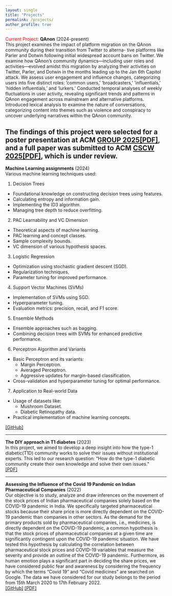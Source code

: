 ```yaml
---
layout: single
title: "Projects"
permalink: /projects/
author_profile: true
---
```



<span style="color:red">Current Project: </span> **QAnon** (2024-present) 
<br>This project examines the impact of platform migration on the QAnon community during their transition from Twitter to alterna- tive platforms like Parler and Dotwin following initial widespread account bans on Twitter. We examine how QAnon’s community dynamics—including user roles and activities—evolved amidst this migration by analyzing their activities on Twitter, Parler, and Dotwin in the months leading up to the Jan 6th Capitol attack. We assess user engagement and influence changes, categorizing users into five distinct roles: ’common users,’ ‘broadcasters,’ ’influentials,’ ’hidden influentials,’ and ’lurkers.’ Conducted temporal analyses of weekly fluctuations in user activity, revealing significant trends and patterns in QAnon engagement across mainstream and alternative platforms.
Introduced lexical analysis to examine the nature of conversations, categorizing content into themes such as violence and conspiracy to uncover underlying narratives within the QAnon community.

The findings of this project were selected for a poster presentation at ACM [GROUP 2025](https://group.acm.org/conferences/group25/index.php)[[PDF]](https://osf.io/xeau9/), and a full paper was submitted to ACM [CSCW 2025](https://cscw.acm.org/2025/)[[PDF]](https://osf.io/exh2k), which is under review. 
---


**Machine Learning assignments** (2024)
<br> Various machine learning techniques used:
1. Decision Trees
- Foundational knowledge on constructing decision trees using features.
- Calculating entropy and information gain.
- Implementing the ID3 algorithm.
- Managing tree depth to reduce overfitting.

2. PAC Learnability and VC Dimension
- Theoretical aspects of machine learning.
- PAC learning and concept classes.
- Sample complexity bounds.
- VC dimension of various hypothesis spaces.

3. Logistic Regression
- Optimization using stochastic gradient descent (SGD).
- Regularization techniques.
- Parameter tuning for improved performance.

4. Support Vector Machines (SVMs)
- Implementation of SVMs using SGD.
- Hyperparameter tuning.
- Evaluation metrics: precision, recall, and F1 score.

5. Ensemble Methods
- Ensemble approaches such as bagging.
- Combining decision trees with SVMs for enhanced predictive performance.

6. Perceptron Algorithm and Variants
- Basic Perceptron and its variants:
  - Margin Perceptron.
  - Averaged Perceptron.
  - Aggressive updates for margin-based classification.
- Cross-validation and hyperparameter tuning for optimal performance.

7. Application to Real-world Data
- Usage of datasets like:
  - Mushroom Dataset.
  - Diabetic Retinopathy data.
- Practical implementation of machine learning concepts.

[[GitHub]](https://github.com/nmrastogi/CS-6350-ML/tree/main/ML%20code) 

---
**The DIY approach in T1 diabetes** (2023)
<br> In this project, we aimed to develop a deep insight into how the type-1 diabetic(T1D) community works to solve their issues without institutional experts. This led to our research question: “How do the type-1 diabetic community create their own knowledge and solve their own issues.”
<br>[[PDF]](https://drive.google.com/file/d/1ewmNkJyvzRHUdEAzSXVCqc2h2EBxhd-b/view)

---
**Assessing the Influence of the Covid 19 Pandemic on Indian Pharmaceutical Companies** (2022)
<br>Our objective is to study, analyze and draw inferences on the movement of the stock prices of Indian pharmaceutical companies solely based on the COVID-19 pandemic in India. We specifically targeted pharmaceutical stocks because their share price is more directly dependent on the COVID-19 pandemic than companies in other sectors. As the demand for the primary products sold by pharmaceutical companies, i.e., medicines, is directly dependent on the COVID-19 pandemic, a common hypothesis is that the stock prices of pharmaceutical companies at a given time are significantly contingent upon the COVID-19 pandemic situation. We have tested this hypothesis by calculating the correlation between pharmaceutical stock prices and COVID-19 variables that measure the severity and provide an outline of the COVID-19 pandemic. Furthermore, as human emotion plays a significant part in deciding the share prices, we have considered public fear and awareness by considering the frequency by which the terms “Covid 19” and “Covid medicines” are searched on Google. The data we have considered for our study belongs to the period from 15th March 2020 to 17th February 2022. 
<br>[[GitHub]](https://github.com/nmrastogi/Predictive-Analysis-Project) [[PDF]](https://www.ijeat.org/portfolio-item/f37710811622/) 
